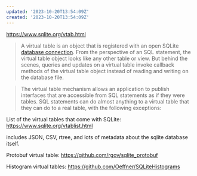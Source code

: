 ```yaml
---
updated: '2023-10-20T13:54:09Z'
created: '2023-10-20T13:54:09Z'
---
```

https://www.sqlite.org/vtab.html

> A virtual table is an object that is registered with an open SQLite [database connection](https://www.sqlite.org/c3ref/sqlite3.html). From the perspective of an SQL statement, the virtual table object looks like any other table or view. But behind the scenes, queries and updates on a virtual table invoke callback methods of the virtual table object instead of reading and writing on the database file.

> The virtual table mechanism allows an application to publish interfaces that are accessible from SQL statements as if they were tables. SQL statements can do almost anything to a virtual table that they can do to a real table, with the following exceptions:

List of the virtual tables that come with SQLite: https://www.sqlite.org/vtablist.html

includes JSON, CSV, rtree, and lots of metadata about the sqlite database itself.

Protobuf virtual table: https://github.com/rgov/sqlite_protobuf

Histogram virtual tables: https://github.com/Oeffner/SQLiteHistograms

